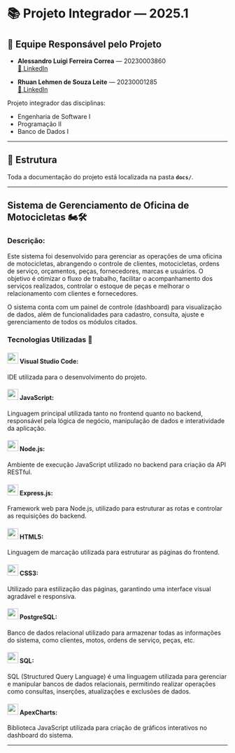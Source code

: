 # 📚 Projeto Integrador — 2025.1

## 👥 Equipe Responsável pelo Projeto

- **Alessandro Luigi Ferreira Correa** — 20230003860  
 [🔗 LinkedIn](https://www.linkedin.com/in/alessandro-corr%C3%AAa-644551223/)

- **Rhuan Lehmen de Souza Leite** — 20230001285  
 [🔗 LinkedIn](https://www.linkedin.com/in/rhuan-leite/)

Projeto integrador das disciplinas:

- Engenharia de Software I  
- Programação II  
- Banco de Dados I

---

## 📁 Estrutura

Toda a documentação do projeto está localizada na pasta **`docs/`**.

---

## Sistema de Gerenciamento de Oficina de Motocicletas 🏍️🛠️

### Descrição:
Este sistema foi desenvolvido para gerenciar as operações de uma oficina de motocicletas, abrangendo o controle de clientes, motocicletas, ordens de serviço, orçamentos, peças, fornecedores, marcas e usuários. O objetivo é otimizar o fluxo de trabalho, facilitar o acompanhamento dos serviços realizados, controlar o estoque de peças e melhorar o relacionamento com clientes e fornecedores.

O sistema conta com um painel de controle (dashboard) para visualização de dados, além de funcionalidades para cadastro, consulta, ajuste e gerenciamento de todos os módulos citados.

### **Tecnologias Utilizadas 📎**

#### <img src="https://cdn.jsdelivr.net/gh/devicons/devicon@latest/icons/vscode/vscode-original.svg" width="25" height="25"> Visual Studio Code:
IDE utilizada para o desenvolvimento do projeto.

#### <img src="https://cdn.jsdelivr.net/gh/devicons/devicon@latest/icons/javascript/javascript-original.svg" width ='25' height = '25' /> JavaScript:
Linguagem principal utilizada tanto no frontend quanto no backend, responsável pela lógica de negócio, manipulação de dados e interatividade da aplicação.

#### <img src="https://cdn.jsdelivr.net/gh/devicons/devicon@latest/icons/nodejs/nodejs-original.svg" width ='25' height = '25' /> Node.js:
Ambiente de execução JavaScript utilizado no backend para criação da API RESTful.

#### <img src="https://cdn.jsdelivr.net/gh/devicons/devicon@latest/icons/express/express-original.svg" width ='25' height = '25' /> Express.js:
Framework web para Node.js, utilizado para estruturar as rotas e controlar as requisições do backend.

#### <img src="https://cdn.jsdelivr.net/gh/devicons/devicon@latest/icons/html5/html5-original-wordmark.svg" width ='25' height = '25' /> HTML5:
Linguagem de marcação utilizada para estruturar as páginas do frontend.

#### <img src="https://cdn.jsdelivr.net/gh/devicons/devicon@latest/icons/css3/css3-original-wordmark.svg" width ='25' height = '25' /> CSS3:
Utilizado para estilização das páginas, garantindo uma interface visual agradável e responsiva.

#### <img src="https://cdn.jsdelivr.net/gh/devicons/devicon@latest/icons/postgresql/postgresql-original.svg" width ='25' height = '25' /> PostgreSQL:
Banco de dados relacional utilizado para armazenar todas as informações do sistema, como clientes, motos, ordens de serviço, peças, etc.

#### <img src="https://cdn.jsdelivr.net/gh/devicons/devicon@latest/icons/mysql/mysql-original-wordmark.svg" width ='25' height = '25' /> SQL:
SQL (Structured Query Language) é uma linguagem utilizada para gerenciar e manipular bancos de dados relacionais, permitindo realizar operações como consultas, inserções, atualizações e exclusões de dados.

#### <img src="https://apexcharts.com/media/apexcharts-logo.png" width="25" height="25" /> ApexCharts:
Biblioteca JavaScript utilizada para criação de gráficos interativos no dashboard do sistema.

---
